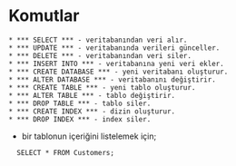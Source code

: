 # Komutlar
    * *** SELECT *** - veritabanından veri alır.
    * *** UPDATE *** - veritabanında verileri günceller.
    * *** DELETE *** - veritabanından veri siler.
    * *** INSERT INTO *** - veritabanına yeni veri ekler.
    * *** CREATE DATABASE *** - yeni veritabanı oluşturur.
    * *** ALTER DATABASE *** - veritabanını değiştirir.
    * *** CREATE TABLE *** - yeni tablo oluşturur.
    * *** ALTER TABLE *** - tablo değiştirir.
    * *** DROP TABLE *** - tablo siler.
    * *** CREATE INDEX *** - dizin oluşturur.
    * *** DROP INDEX *** - index siler.

* bir tablonun içeriğini listelemek için;

```
  SELECT * FROM Customers;
```
